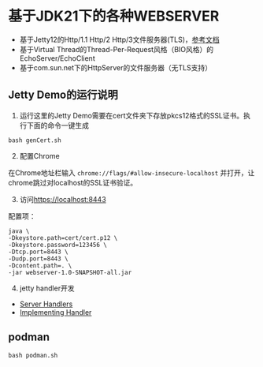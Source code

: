 # 基于JDK21下的各种WEBSERVER

- 基于Jetty12的Http/1.1 Http/2 Http/3文件服务器(TLS)，[参考文档](https://eclipse.dev/jetty/documentation/jetty-12/programming-guide/index.html#pg-server-http)
- 基于Virtual Thread的Thread-Per-Request风格（BIO风格）的EchoServer/EchoClient
- 基于com.sun.net下的HttpServer的文件服务器（无TLS支持）

## Jetty Demo的运行说明

1. 运行这里的Jetty Demo需要在cert文件夹下存放pkcs12格式的SSL证书。执行下面的命令一键生成

```shell
bash genCert.sh
```

2. 配置Chrome

在Chrome地址栏输入 `chrome://flags/#allow-insecure-localhost` 并打开，让chrome跳过对localhost的SSL证书验证。

3. 访问[https://localhost:8443](https://localhost:8443)

配置项：

```shell
java \
-Dkeystore.path=cert/cert.p12 \
-Dkeystore.password=123456 \
-Dtcp.port=8443 \
-Dudp.port=8443 \
-Dcontent.path=. \
-jar webserver-1.0-SNAPSHOT-all.jar
```

4. jetty handler开发

- [Server Handlers](https://eclipse.dev/jetty/documentation/jetty-12/programming-guide/index.html#pg-server-http-handler-use)
- [Implementing Handler](https://eclipse.dev/jetty/documentation/jetty-12/programming-guide/index.html#pg-server-http-handler-impl)

## podman

```shell
bash podman.sh
```


